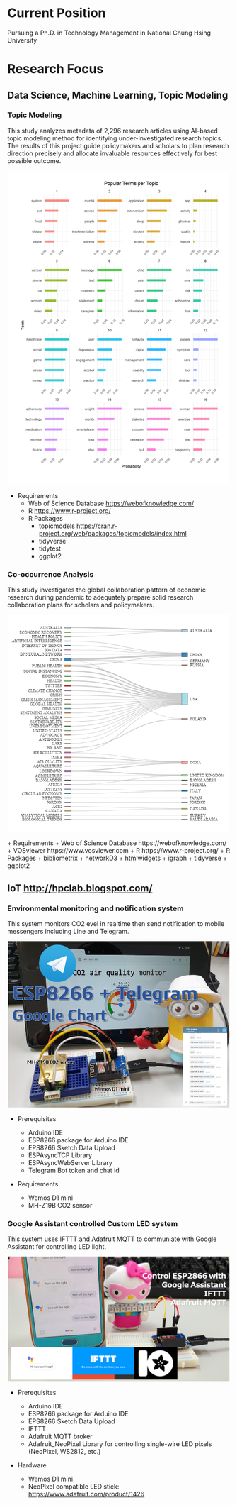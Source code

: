# Current Position

Pursuing a Ph.D. in Technology Management in National Chung Hsing University

# Research Focus

## Data Science, Machine Learning, Topic Modeling

### Topic Modeling

This study analyzes metadata of 2,296 research articles using AI-based topic modeling method for identifying under-investigated research topics. The results of this project guide policymakers and scholars to plan research direction precisely and allocate invaluable resources effectively for best possible outcome.

<p align="center">
<img src="img/topic-terms.png" width="500" >
</p>

+ Requirements
   + Web of Science Database https://webofknowledge.com/
   + R https://www.r-project.org/
   + R Packages
      + topicmodels https://cran.r-project.org/web/packages/topicmodels/index.html
      + tidyverse
      + tidytest
      + ggplot2

### Co-occurrence Analysis

This study investigates the global collaboration pattern of economic research during pandemic to adequately prepare solid research collaboration plans for scholars and policymakers.
<p align="center">
<img src="img/keyword-country.png" width="500" >
</p>
+ Requirements
   + Web of Science Database https://webofknowledge.com/
   + VOSviewer https://www.vosviewer.com
   + R https://www.r-project.org/
   + R Packages
      + bibliometrix
      + networkD3
      + htmlwidgets
      + igraph
      + tidyverse
      + ggplot2


## IoT http://hpclab.blogspot.com/

### Environmental monitoring and notification system

   This system monitors CO2 evel in realtime then send notification to mobile messengers including Line and Telegram.
<p align="center">
<img src="img/wemos_MH-Z19B_TELEGRAM_NOTIFY.PNG" width="500" >
</p>

   + Prerequisites

     - Arduino IDE
     - ESP8266 package for Arduino IDE
     - EPS8266 Sketch Data Upload
     - ESPAsyncTCP Library
     - ESPAsyncWebServer Library
     - Telegram Bot token and chat id

   + Requirements

      - Wemos D1 mini
      - MH-Z19B CO2 sensor

### Google Assistant controlled Custom LED system

   This system uses IFTTT and Adafruit MQTT to communiate with Google Assistant for controlling LED light.
<p align="center">
<img src="img/wemos_GOOGLE_ASSISTANT_title.png" width="500" >
</p>
   
   + Prerequisites

     - Arduino IDE
     - ESP8266 package for Arduino IDE
     - EPS8266 Sketch Data Upload
     - IFTTT
     - Adafruit MQTT broker
     - Adafruit_NeoPixel Library for controlling single-wire LED pixels (NeoPixel, WS2812, etc.)

   + Hardware
     - Wemos D1 mini
     - NeoPixel compatible LED stick: https://www.adafruit.com/product/1426
